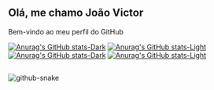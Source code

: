 ## Olá, me chamo João Victor
Bem-vindo ao meu perfil do GitHub


[![Anurag's GitHub stats-Dark](https://github-readme-stats.vercel.app/api?username=jo-osant&show_icons=true&theme=dracula#gh-dark-mode-only)](https://github.com/jo-osant/github-readme-stats#gh-dark-mode-only) 
[![Anurag's GitHub stats-Light](https://github-readme-stats.vercel.app/api?username=jo-osant&show_icons=true&theme=default#gh-light-mode-only)](https://github.com/jo-osant/github-readme-stats#gh-light-mode-only)
[![Anurag's GitHub stats-Dark](https://github-readme-stats.vercel.app/api/top-langs/?username=jo-osant&theme=dracula&layout=compact#gh-dark-mode-only)](https://github.com/jo-osant/github-readme-stats#gh-dark-mode-only)
[![Anurag's GitHub stats-Light](https://github-readme-stats.vercel.app/api/top-langs/?username=jo-osant&layout=compact&theme=default#gh-light-mode-only)](https://github.com/jo-osant/github-readme-stats#gh-light-mode-only)

##

<picture>
  <source media="(prefers-color-scheme: dark)" srcset="github-snake-dark.svg" />
  <source media="(prefers-color-scheme: light)" srcset="github-snake.svg" />
  <img alt="github-snake" src="github-snake.svg" />
</picture>
